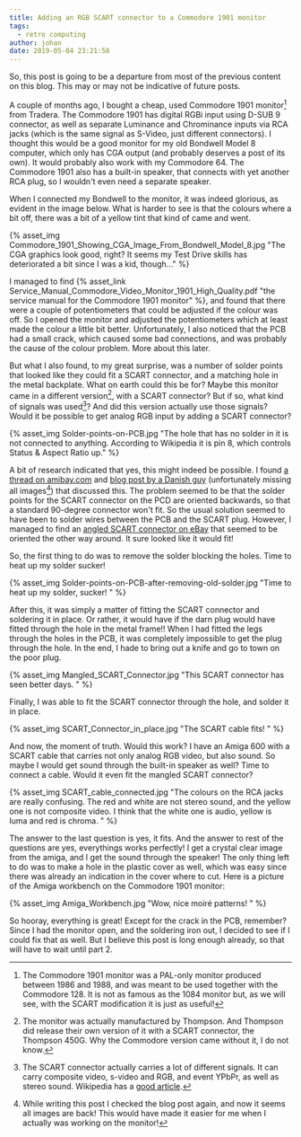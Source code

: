 ```yaml
---
title: Adding an RGB SCART connector to a Commodore 1901 monitor
tags:
  - retro computing
author: johan
date: 2019-05-04 23:21:58
---
```



So, this post is going to be a departure from most of the previous content on this blog. This may or may not be indicative of future posts.

A couple of months ago, I bought a cheap, used Commodore 1901 monitor[^1] from Tradera. The Commodore 1901 has digital RGBi input using D-SUB 9 connector, as well as separate Luminance and Chrominance inputs via RCA jacks (which is the same signal as S-Video, just different connectors). I thought this would be a good monitor for my old Bondwell Model 8 computer, which only has CGA output (and probably deserves a post of its own). It would probably also work with my Commodore 64. The Commodore 1901 also has a built-in speaker, that connects with yet another RCA plug, so I wouldn't even need a separate speaker.

When I connected my Bondwell to the monitor, it was indeed glorious, as evident in the image below. What is harder to see is that the colours where a bit off, there was a bit of a yellow tint that kind of came and went.

{% asset_img Commodore_1901_Showing_CGA_Image_From_Bondwell_Model_8.jpg "The CGA graphics look good, right? It seems my Test Drive skills has deteriorated a bit since I was a kid, though..." %}

I managed to find {% asset_link Service_Manual_Commodore_Video_Monitor_1901_High_Quality.pdf "the service manual for the Commodore 1901 monitor" %}, and found that there were a couple of potentiometers that could be adjusted if the colour was off. So I opened the monitor and adjusted the potentiometers which at least made the colour a little bit better. Unfortunately, I also noticed that the PCB had a small crack, which caused some bad connections, and was probably the cause of the colour problem. More about this later.

But what I also found, to my great surprise, was a number of solder points that looked like they could fit a SCART connector, and a matching hole in the metal backplate. What on earth could this be for? Maybe this monitor came in a different version[^2], with a SCART connector? But if so, what kind of signals was used[^3]? And did this version actually use those signals? Would it be possible to get analog RGB input by adding a SCART connector?

{% asset_img Solder-points-on-PCB.jpg "The hole that has no solder in it is not connected to anything. According to Wikipedia it is pin 8, which controls Status & Aspect Ratio up." %}

A bit of research indicated that yes, this might indeed be possible. I found [a thread on amibay.com](http://www.amibay.com/archive/index.php/t-62132.html) and [blog post by a Danish guy](http://elgensrepairs.blogspot.com/2012/12/finding-repairing-and-enhancing.html) (unfortunately missing all images[^4]) that discussed this. The problem seemed to be that the solder points for the SCART connector on the PCD are oriented backwards, so that a standard 90-degree connector won't fit. So the usual solution seemed to have been to solder wires between the PCB and the SCART plug. However, I managed to find an [angled SCART connector on eBay](https://www.ebay.com/itm/90-RIGHT-ANGLED-FULL-21-PIN-SCART-SOCKET-CONNECTOR-BUS-PCB-HORIZONTAL-MOUNTING/161119318901?epid=709438006&hash=item258375b375:g:8AkAAOSw5UZY8~VE) that seemed to be oriented the other way around. It sure looked like it would fit!

So, the first thing to do was to remove the solder blocking the holes. Time to heat up my solder sucker!

{% asset_img Solder-points-on-PCB-after-removing-old-solder.jpg "Time to heat up my solder, sucker! " %}

After this, it was simply a matter of fitting the SCART connector and soldering it in place. Or rather, it would have if the darn plug would have fitted through the hole in the metal frame!! When I had fitted the legs through the holes in the PCB, it was completely impossible to get the plug through the hole. In the end, I hade to bring out a knife and go to town on the poor plug.

{% asset_img Mangled_SCART_Connector.jpg "This SCART connector has seen better days. " %}

Finally, I was able to fit the SCART connector through the hole, and solder it in place.

{% asset_img SCART_Connector_in_place.jpg "The SCART cable fits! " %}

And now, the moment of truth. Would this work? I have an Amiga 600 with a SCART cable that carries not only analog RGB video, but also sound. So maybe I would get sound through the built-in speaker as well? Time to connect a cable. Would it even fit the mangled SCART connector?

{% asset_img SCART_cable_connected.jpg "The colours on the RCA jacks are really confusing. The red and white are not stereo sound, and the yellow one is not composite video. I think that the white one is audio, yellow is luma and red is chroma. " %}

The answer to the last question is yes, it fits. And the answer to rest of the questions are yes, everythings works perfectly! I get a crystal clear image from the amiga, and I get the sound through the speaker! The only thing left to do was to make a hole in the plastic cover as well, which was easy since there was already an indication in the cover where to cut. Here is a picture of the Amiga workbench on the Commodore 1901 monitor:

{% asset_img Amiga_Workbench.jpg "Wow, nice moiré patterns! " %}

So hooray, everything is great! Except for the crack in the PCB, remember? Since I had the monitor open, and the soldering iron out, I decided to see if I could fix that as well. But I believe this post is long enough already, so that will have to wait until part 2.

[^1]: The Commodore 1901 monitor was a PAL-only monitor produced between 1986 and 1988, and was meant to be used together with the Commodore 128. It is not as famous as the 1084 monitor but, as we will see, with the SCART modification it is just as useful!

[^2]: The monitor was actually manufactured by Thompson. And Thompson did release their own version of it with a SCART connector, the Thompson 450G. Why the Commodore version came without it, I do not know.

[^3]: The SCART connector actually carries a lot of different signals. It can carry composite video, s-video and RGB, and event YPbPr, as well as stereo sound. Wikipedia has a [good article](https://en.wikipedia.org/wiki/SCART).

[^4]: While writing this post I checked the blog post again, and now it seems all images are back! This would have made it easier for me when I actually was working on the monitor!